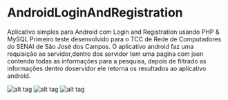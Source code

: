 # AndroidLoginAndRegistration
Aplicativo simples para Android com Login and Registration usando PHP &amp; MySQL
Primeiro teste desenvolvido para o TCC de Rede de Computadores do SENAI de São José dos Campos. O aplicativo android faz uma requisição ao servidor,dentro dos servidor tem uma pagina com json contendo todas as informações para a pesquisa, depois de filtrado as informações dentro doservidor ele retorna os resultados ao aplicativo android. 


![alt tag](https://3.bp.blogspot.com/-selOnvWbZiA/WCQ4_sQ1GPI/AAAAAAAADxM/3q7KIPEQys0_EDTekXtSVXgacCheI-NrgCLcB/s400/device-2016-11-10-145846.png "Registration")
![alt tag](https://2.bp.blogspot.com/-Ie94irOVPlg/WCQ5KfPCDJI/AAAAAAAADxQ/e2i2RghqMTgBGrdvi2zHZFxOhR_LLGbZwCLcB/s400/device-2016-11-10-145924.png "Login")
![alt tag](https://4.bp.blogspot.com/-WVsvUkIwRDc/WCQ5UqGyU_I/AAAAAAAADxU/9GDZFAMO0Qgtx4VE1NHrQRSCZ0j5rVeNACLcB/s400/device-2016-11-10-145940.png "Dashboard")
